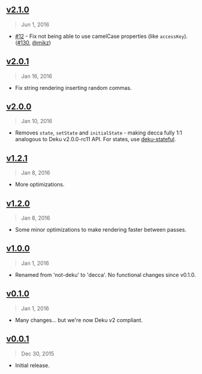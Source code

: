 ## [v2.1.0]
> Jun  1, 2016

- [#12] - Fix not being able to use camelCase properties (like `accessKey`). ([#130], [@mikz])

[v2.1.0]: https://github.com/rstacruz/decca/compare/v2.0.1...v2.1.0

## [v2.0.1]
> Jan 16, 2016

- Fix string rendering inserting random commas.

[v2.0.1]: https://github.com/rstacruz/decca/compare/v2.0.0...v2.0.1

## [v2.0.0]
> Jan 10, 2016

- Removes `state`, `setState` and `initialState` - making decca fully 1:1 analogous to Deku v2.0.0-rc11 API. For states, use [deku-stateful].

[deku-stateful]: https://www.npmjs.com/package/deku-stateful
[v2.0.0]: https://github.com/rstacruz/decca/compare/v1.2.1...v2.0.0

## [v1.2.1]
> Jan  8, 2016

- More optimizations.

## [v1.2.0]
> Jan  8, 2016

- Some minor optimizations to make rendering faster between passes.

## [v1.0.0]
> Jan 1, 2016

- Renamed from 'not-deku' to 'decca'. No functional changes since v0.1.0.

## [v0.1.0]
> Jan 1, 2016

- Many changes... but we're now Deku v2 compliant.

## [v0.0.1]
> Dec 30, 2015

- Initial release.

[v0.0.1]: https://github.com/rstacruz/decca/tree/v0.0.1
[v0.1.0]: https://github.com/rstacruz/decca/compare/v0.0.1...v0.1.0
[v1.0.0]: https://github.com/rstacruz/decca/compare/v0.1.0...v1.0.0
[v1.2.0]: https://github.com/rstacruz/decca/compare/v1.0.0...v1.2.0
[v1.2.1]: https://github.com/rstacruz/decca/compare/v1.2.0...v1.2.1
[#12]: https://github.com/rstacruz/decca/issues/12
[#130]: https://github.com/rstacruz/decca/issues/130
[@mikz]: https://github.com/mikz

